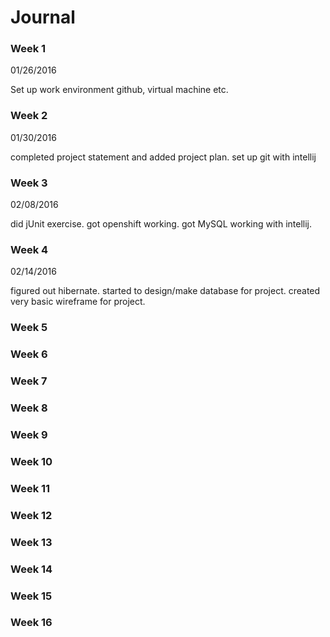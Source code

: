 # Journal

### Week 1

01/26/2016

Set up work environment github, virtual machine etc.


### Week 2

01/30/2016

completed project statement and added project plan.
set up git with intellij

### Week 3

02/08/2016

did jUnit exercise. got openshift working.
got MySQL working with intellij.

### Week 4

02/14/2016

figured out hibernate. started to design/make database for project.
created very basic wireframe for project.

### Week 5



### Week 6



### Week 7



### Week 8



### Week 9



### Week 10



### Week 11



### Week 12



### Week 13



### Week 14



### Week 15



### Week 16







